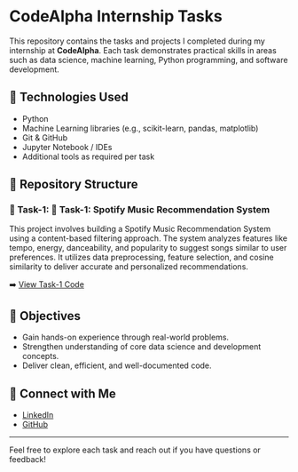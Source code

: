 # CodeAlpha Internship Tasks

This repository contains the tasks and projects I completed during my internship at **CodeAlpha**. Each task demonstrates practical skills in areas such as data science, machine learning, Python programming, and software development.

## 🔧 Technologies Used

- Python
- Machine Learning libraries (e.g., scikit-learn, pandas, matplotlib)
- Git & GitHub
- Jupyter Notebook / IDEs
- Additional tools as required per task

## 📁 Repository Structure
### 📁 Task-1: 📁 Task-1: Spotify Music Recommendation System
This project involves building a Spotify Music Recommendation System using a content-based filtering approach. The system analyzes features like tempo, energy, danceability, and popularity to suggest songs similar to user preferences. It utilizes data preprocessing, feature selection, and cosine similarity to deliver accurate and personalized recommendations.

➡️ [View Task-1 Code](https://github.com/alihaider-ml/codealpha_tasks/blob/main/Task-1/Spotify_Recommidation_System.ipynb)



## 📌 Objectives

- Gain hands-on experience through real-world problems.
- Strengthen understanding of core data science and development concepts.
- Deliver clean, efficient, and well-documented code.

## 🔗 Connect with Me

- [LinkedIn](https://www.linkedin.com/in/ali-haider-ml)
- [GitHub](https://github.com/alihaider-ml)

---

Feel free to explore each task and reach out if you have questions or feedback!
